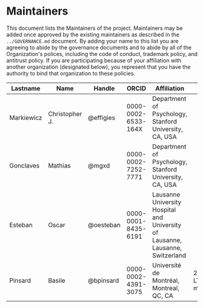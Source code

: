 # Maintainers

This document lists the Maintainers of the project.
Maintainers may be added once approved by the existing maintainers as described in the `../GOVERNANCE.md` document.
By adding your name to this list you are agreeing to abide by the governance documents and to abide by all of the Organization's polices, including the code of conduct, trademark policy, and antitrust policy.
If you are participating because of your affiliation with another organization (designated below), you represent that you have the authority to bind that organization to these policies.

<!-- EXAMPLE: The current contents of the table are given for an example, please update. -->

| **Lastname** | **Name** | **Handle** | **ORCID** | **Affiliation** | **Role** |
| --- | --- | --- | --- | --- | --- |
| Markiewicz | Christopher J. | @effigies | 0000-0002-6533-164X | Department of Psychology, Stanford University, CA, USA | |
| Gonclaves | Mathias | @mgxd | 0000-0002-7252-7771 | Department of Psychology, Stanford University, CA, USA | |
| Esteban | Oscar | @oesteban | 0000-0001-8435-6191 | Lausanne University Hospital and University of Lausanne, Lausanne, Switzerland | |
| Pinsard | Basile | @bpinsard | 0000-0002-4391-3075 | Université de Montréal, Montreal, QC, CA | 20.2.x LTS maintainer |
